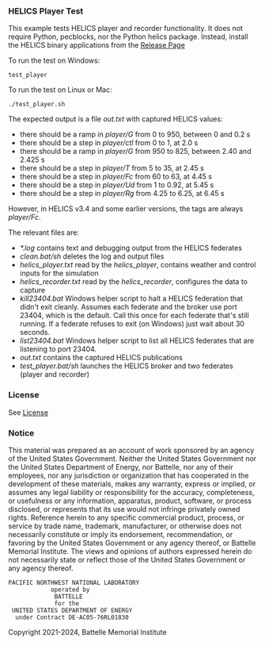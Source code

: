 ### HELICS Player Test

This example tests HELICS player and recorder functionality. It does not require Python, pecblocks, nor the Python helics package. Instead,
install the HELICS binary applications from the [Release Page](https://github.com/GMLC-TDC/HELICS/releases)

To run the test on Windows: 

    test_player

To run the test on Linux or Mac:

    ./test_player.sh

The expected output is a file _out.txt_ with captured HELICS values:

- there should be a ramp in _player/G_ from 0 to 950, between 0 and 0.2 s
- there should be a step in _player/ctl_ from 0 to 1, at 2.0 s
- there should be a ramp in _player/G_ from 950 to 825, between 2.40 and 2.425 s
- there should be a step in _player/T_ from 5 to 35, at 2.45 s
- there should be a step in _player/Fc_ from 60 to 63, at 4.45 s
- there should be a step in _player/Ud_ from 1 to 0.92, at 5.45 s
- there should be a step in _player/Rg_ from 4.25 to 6.25, at 6.45 s

However, in HELICS v3.4 and some earlier versions, the tags are always _player/Fc_.

The relevant files are:

- _\*.log_ contains text and debugging output from the HELICS federates
- _clean.bat/sh_ deletes the log and output files
- _helics_player.txt_ read by the _helics_player_, contains weather and control inputs for the simulation
- _helics_recorder.txt_ read by the _helics_recorder_, configures the data to capture
- _kill23404.bat_ Windows helper script to halt a HELICS federation that didn't exit cleanly. Assumes each federate and the broker use port 23404, which is the default. Call this once for each federate that's still running. If a federate refuses to exit (on Windows) just wait about 30 seconds.
- _list23404.bat_ Windows helper script to list all HELICS federates that are listening to port 23404.
- _out.txt_ contains the captured HELICS publications
- _test_player.bat/sh_ launches the HELICS broker and two federates (player and recorder)

### License

See [License](../../../license.txt)

### Notice

This material was prepared as an account of work sponsored by an agency of the United States Government.  Neither the United States Government nor the United States Department of Energy, nor Battelle, nor any of their employees, nor any jurisdiction or organization that has cooperated in the development of these materials, makes any warranty, express or implied, or assumes any legal liability or responsibility for the accuracy, completeness, or usefulness or any information, apparatus, product, software, or process disclosed, or represents that its use would not infringe privately owned rights.
Reference herein to any specific commercial product, process, or service by trade name, trademark, manufacturer, or otherwise does not necessarily constitute or imply its endorsement, recommendation, or favoring by the United States Government or any agency thereof, or Battelle Memorial Institute. The views and opinions of authors expressed herein do not necessarily state or reflect those of the United States Government or any agency thereof.

    PACIFIC NORTHWEST NATIONAL LABORATORY
                operated by
                 BATTELLE
                 for the
     UNITED STATES DEPARTMENT OF ENERGY
      under Contract DE-AC05-76RL01830

Copyright 2021-2024, Battelle Memorial Institute
